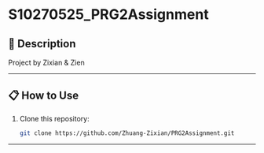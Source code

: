 ﻿# S10270525_PRG2Assignment

## 📖 **Description**
Project by Zixian & Zien

---

## 📋 **How to Use**
1. Clone this repository:
   ```bash
   git clone https://github.com/Zhuang-Zixian/PRG2Assignment.git
   ```

---